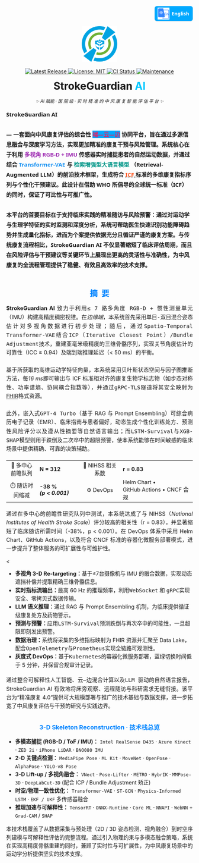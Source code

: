 <!-- 
════════════════════════════════════════════════════════════
  StrokeGuardian AI · README Hero (single-logo | fully-polished)
═════════════════════════════════════════════════════════════════
-->

<!-- ——— Language Switch (top-right) ——— -->
<!-- ========= Language Switch ========= -->
<p align="right" style="margin-top:0;">
  <a href="README.zh-CN.md"
     title="Switch to Simplified Chinese"
     style="
       display:inline-flex;
       align-items:center;
       gap:6px;
       padding:4px 10px 4px 8px;
       font:600 13px/1 'Segoe UI',Roboto,'Helvetica Neue',Arial,sans-serif;
       color:#fff;
       background:#00a9ff;
       border-radius:6px;
       text-decoration:none;
       box-shadow:0 1px 2px rgba(0,0,0,.15);
     ">
    <img src="docs/assets/lang-en.png" alt="🌐" width="32" height="32">
    English
  </a>
</p>

<!-- ——— Logo ——— -->
<p align="center">
  <img src="docs/logo.png" width="96" height="96" alt="StrokeGuardian AI Logo"/>
</p>

<!-- ——— Badge Row ——— -->
<p align="center">

  <!-- Release -->
  <a href="https://github.com/YourOrg/StrokeGuardianAI/releases" title="Latest stable release">
    <img
      alt="Latest Release"
      src="https://img.shields.io/github/v/release/YourOrg/StrokeGuardianAI?label=Release&labelColor=0084ff&color=00c7ff&style=flat-square">
  </a>

  <!-- License -->
  <a href="https://github.com/YourOrg/StrokeGuardianAI/blob/main/LICENSE" title="MIT License">
    <img
      alt="License: MIT"
      src="https://img.shields.io/github/license/YourOrg/StrokeGuardianAI?label=License&labelColor=0084ff&color=00c7ff&style=flat-square">
  </a>

  <!-- CI -->
  <a href="https://github.com/YourOrg/StrokeGuardianAI/actions/workflows/ci.yml" title="Continuous Integration status">
    <img
      alt="CI Status"
      src="https://img.shields.io/github/actions/workflow/status/YourOrg/StrokeGuardianAI/ci.yml?branch=main&label=CI&labelColor=0084ff&color=00c7ff&style=flat-square">
  </a>

  <!-- Maintenance -->
  <a href="https://github.com/YourOrg/StrokeGuardianAI/graphs/commit-activity" title="Commit activity (past 12 months)">
    <img
      alt="Maintenance"
      src="https://img.shields.io/badge/maintenance-yes-00c7ff?labelColor=0084ff&style=flat-square">
  </a>

</p>

<!-- ——— Title & Tagline ——— -->
<h1 align="center" style="margin:0.4em 0 0.2em 0;">
  StrokeGuardian&nbsp;<span style="color:#00c7ff;">AI</span>
</h1>

<p align="center">
  <i><small>✨ AI 赋能 · 医 院 级 · 实 时 精 准 的 中 风 康 复 智 能 评 估 平 台 ✨</small></i>
</p>

<!-- ——— Elevator Pitch ——— -->
<div style="
  max-width:760px;
  margin-top:1em;
  font:600 15px/1.8 'Segoe UI', Roboto, 'Helvetica Neue', Arial, sans-serif;
  line-height:1.8;
">
  <strong>StrokeGuardian AI</strong><br><br>
  — 一套面向中风康复评估的综合性
  <span style="color:#e91e63; font-weight:bold; background:#00a9ff;"><strong>端—云—边</strong></span>
  协同平台，旨在通过多源信息融合与深度学习方法，实现更加精准的康复干预与风险管理。系统核心在于利用
  <span style="color:#9c27b0; font-weight:bold;">多视角 RGB-D + IMU</span>
  传感器实时捕捉患者的自然运动数据，并通过结合
  <span style="color:#2196f3; font-weight:bold;">Transformer-VAE</span>
  与
  <span style="color:#009688; font-weight:bold;">检索增强型大语言模型</span>
  （Retrieval-Augmented LLM）的前沿技术框架，生成符合
  <abbr title="International Classification of Functioning, Disability and Health, WHO 2001">
    <span style="color:#ff5722; font-weight:bold;">ICF</span>
  </abbr>
  标准的多维康复指标序列与个性化干预建议。此设计在借助 WHO 所倡导的全球统一标准（ICF）的同时，保证了可比性与可推广性。<br><br>
  本平台的首要目标在于支持临床实践的精准随访与风险预警：通过对运动学与生理学特征的实时监测和深度分析，系统可帮助医生快速识别功能障碍趋势并生成量化指标，进而为个案提供依据充分且循证严谨的康复方案。与传统康复流程相比，StrokeGuardian AI 不仅显著缩短了临床评估周期，而且在风险评估与干预建议等关键环节上展现出更高的灵活性与准确性，为中风康复的全流程管理提供了稳健、有效且高效率的技术支撑。
</div>

<!-- ———  A B S T R A C T  ——— -->
<h2 id="摘要" align="center" style="margin:2.2em 0 0.7em;color:#0084ff;">摘 要</h2>

<div style="text-align:justify;font-size:14.6px;line-height:1.58;"> <strong>StrokeGuardian AI</strong> 致力于利用<kbd>≤ 7 路多角度 RGB-D + 惯性测量单元</kbd>（IMU）构建高精度稠密视锥。在<em>边缘端</em>，本系统首先采用<kbd>单目-双目混合姿态估计</kbd>对多视角数据进行初步处理；随后，通过<kbd>Spatio-Temporal Transformer-VAE</kbd>结合<kbd>ICP（Iterative Closest Point）/Bundle Adjustment</kbd>技术，重建亚毫米级精度的三维骨骼序列，实现关节角度估计的可靠性（ICC ≥ 0.94）及端到端推理延迟（< 50 ms）的平衡。 <br><br> 基于所获取的高维运动学特征向量，本系统采用<kbd>贝叶斯状态空间</kbd>与<kbd>因子图</kbd>推断方法，每<em>16 ms</em>即可输出与 ICF 标准相对齐的康复生物学标志物（如步态对称性、功率谱熵、协同耦合指数等），并通过<kbd>gRPC-TLS</kbd>隧道将其安全映射为<abbr title="HL7 Fast Healthcare Interoperability Resources">FHIR</abbr>格式资源。 <br><br> 此外，嵌入式<kbd>GPT-4 Turbo</kbd>（基于 RAG 与 Prompt Ensembling）可综合病历电子记录（EMR）、临床指南与患者偏好，动态生成个性化训练处方、预测性风险评分以及遵从性摘要等自然语言输出；而<kbd>LSTM-Survival</kbd>与<kbd>XGB-SHAP</kbd>模型则用于跌倒及二次卒中的超限预警，使本系统能够在时间敏感的临床场景中提供精确、可靠的决策辅助。 </div>

<!-- ———  Key Metrics  ——— -->
<table align="center" style="margin:1.3em auto;font-size:14.5px;"> <tr> <td align="center">👥&nbsp;多中心前瞻队列</td><td><b>N&nbsp;=&nbsp;312</b></td> <td align="center">🔗&nbsp;NIHSS&nbsp;相关系数</td><td><b>r&nbsp;=&nbsp;0.83</b></td> </tr> <tr> <td align="center">⏱️&nbsp;随访时间缩减</td><td><b>-38 % <i>(p&nbsp;&lt;&nbsp;0.001)</i></b></td> <td align="center">⚙️&nbsp;DevOps</td><td>Helm&nbsp;Chart • GitHub&nbsp;Actions • CNCF&nbsp;合规</td> </tr> </table> <p style="text-align:justify;margin-top:1em;font-size:14.5px;line-height:1.6;"> 通过在多中心的前瞻性研究队列中测试，本系统达成了与 NIHSS（<em>National Institutes of Health Stroke Scale</em>）评分较高的相关性（r = 0.83），并显著缩短了临床随访所需时间（-38%，p &lt; 0.001）。在 DevOps 体系中采用 Helm Chart、GitHub Actions，以及符合 CNCF 标准的容器化微服务部署模式，进一步提升了整体服务的可扩展性与可维护性。 </p>

<!-- ———  Feature Matrix  ——— -->
<<div style="max-width:760px;margin:0 auto;font-size:14.4px;line-height:1.55;"> <ul> <li><b>多视角 3-D Re-targeting：</b>基于≤7台摄像机与 IMU 的融合数据，实现动态遮挡补偿并提取精确三维骨骼信息。</li> <li><b>实时指标流输出：</b>最高 60 Hz 的推理频率，利用<kbd>WebSocket</kbd> 和 <kbd>gRPC</kbd>实现安全、零拷贝式数据传输。</li> <li><b>LLM 语义推理：</b>通过 RAG 与 Prompt Ensembling 机制，为临床提供循证级康复处方及药物警示。</li> <li><b>预测与预警：</b>应用<kbd>LSTM-Survival</kbd>预测跌倒与再次卒中的可能性，一旦超限即刻发出预警。</li> <li><b>数据治理：</b>系统将采集的多维指标映射为 FHIR 资源并汇聚至 Data Lake，配合<kbd>OpenTelemetry</kbd>与<kbd>Prometheus</kbd>实现全链路可观测性。</li> <li><b>灰度式 DevOps：</b>基于<kbd>Kubernetes</kbd>的容器化微服务部署，蓝绿切换时间低于 5 分钟，并保留合规审计记录。</li> </ul> </div> <p style="text-align:justify;margin-top:1.15em;font-size:14.5px;line-height:1.6;"> 通过整合<kbd>可解释性人工智能</kbd>、<kbd>云—边混合计算</kbd>以及<kbd>LLM 驱动的自然语言报告</kbd>，StrokeGuardian AI 有效地将床旁观察、远程随访与科研需求无缝衔接。该平台为“精准康复 4.0”提供可大规模部署与推广的技术基础与数据支撑，进一步拓宽了中风康复评估与干预的研究与实践边界。 </p>

<!-- ——— 3-D Skeleton Tech Stack ——— -->
<h3 align="center" style="color:#0084ff;margin-top:2em;">3-D Skeleton Reconstruction · 技术栈总览</h3>
<div style="max-width:760px;margin:0 auto;font-size:14.3px;line-height:1.55;"> <ul> <li><b>多模态捕捉 (RGB-D / ToF / IMU)：</b> <code>Intel RealSense D435</code> · <code>Azure Kinect</code> · <code>ZED 2i</code> · <code>iPhone LiDAR</code> · <code>BNO080 IMU</code></li> <li><b>2-D 关键点检测：</b> <code>MediaPipe Pose</code> · <code>ML Kit</code> · <code>MoveNet</code> · <code>OpenPose</code> · <code>AlphaPose</code> · <code>YOLO-v8 Pose</code></li> <li><b>3-D Lift-up / 多视角融合：</b> <code>VNect</code> · <code>Pose-Lifter</code> · <code>METRO</code> · <code>HybrIK</code> · <code>MMPose-3D</code> · <code>DeepLabCut-3D</code> (配合 ICP / Bundle Adjustment 矫正)</li> <li><b>时空/物理一致性优化：</b> <code>Transformer-VAE</code> · <code>ST-GCN</code> · <code>Physics-Informed LSTM</code> · <code>EKF / UKF</code> 多传感器融合</li> <li><b>推理加速与可解释性：</b> <code>TensorRT</code> · <code>ONNX-Runtime</code> · <code>Core ML</code> · <code>NNAPI</code> · <code>WebNN</code> + <code>Grad-CAM</code> / <code>SHAP</code></li> </ul> </div> <p style="text-align:justify;font-size:14.3px;line-height:1.55;"> 本技术栈覆盖了从数据采集与预处理（2D / 3D 姿态检测、视角融合）到时空序列建模与可解释性评估的完整流程。通过引入物理约束与多模态融合策略，系统在实现高精度骨骼重建的同时，兼顾了实时性与可扩展性，为中风康复场景中的运动学分析提供坚实的技术支撑。 </p>

